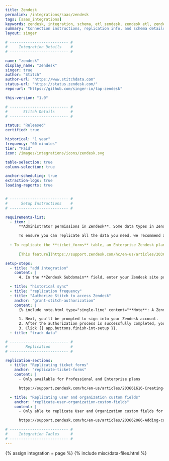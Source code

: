 ```yaml
---
title: Zendesk
permalink: /integrations/saas/zendesk
tags: [saas_integrations]
keywords: zendesk, integration, schema, etl zendesk, zendesk etl, zendesk schema
summary: "Connection instructions, replication info, and schema details for Stitch's Zendesk integration."
layout: singer

# -------------------------- #
#     Integration Details    #
# -------------------------- #

name: "zendesk"
display_name: "Zendesk"
singer: true
author: "Stitch"
author-url: "https://www.stitchdata.com"
status-url: "https://status.zendesk.com/"
repo-url: "https://github.com/singer-io/tap-zendesk"

this-version: "1.0"

# -------------------------- #
#       Stitch Details       #
# -------------------------- #

status: "Released"
certified: true

historical: "1 year"
frequency: "60 minutes"
tier: "Paid"
icon: /images/integrations/icons/zendesk.svg

table-selection: true
column-selection: true

anchor-scheduling: true
extraction-logs: true
loading-reports: true


# -------------------------- #
#      Setup Instructions    #
# -------------------------- #

requirements-list:
  - item: |
      **Administrator permissions in Zendesk**. Some data types in Zendesk may only be accessed with Admin permissions. For example: To replicate ticket metric or tag data, Zendesk's API requires a user with Admin permissions.

      To ensure you can replicate all the data you need, we recommend a user with Admin permissions set up the integration.
     
  - To replicate the **ticket_forms** table, an Enterprise Zendesk plan or Professional Zendesk plan with the corresponding add-on.
  
      [This feature](https://support.zendesk.com/hc/en-us/articles/203661636-Managing-your-ticket-forms-) is only availble to Zendesk customers on the listed plans.

setup-steps:
  - title: "add integration"
    content: |
      4. In the **Zendesk Subdomain** field, enter your Zendesk site prefix. For example: For `stitchdata.zendesk.com`, only `stitchdata` would be entered into this field.

  - title: "historical sync"
  - title: "replication frequency"
  - title: "Authorize Stitch to access Zendesk"
    anchor: "grant-stitch-authorization"
    content: |
      {% include note.html type="single-line" content="**Note**: A Zendesk user with Admin permissions must complete this step." %}

      1. Next, you'll be prompted to sign into your Zendesk account.
      2. After the authorization process is successfully completed, you'll be directed back to Stitch.
      3. Click {{ app.buttons.finish-int-setup }}.
  - title: "track data"

# -------------------------- #
#        Replication         #
# -------------------------- #

replication-sections:
  - title: "Replicating ticket forms"
    anchor: "replicate-ticket-forms"
    content: |
      - Only available for Professional and Enterprise plans

      https://support.zendesk.com/hc/en-us/articles/203661616-Creating-ticket-forms-to-support-multiple-request-types-Professional-add-on-and-Enterprise-

  - title: "Replicating user and organization custom fields"
    anchor: "replicate-user-organization-custom-fields"
    content: |
      - Only able to replicate User and Organization custom fields for Team, Professional, and Enterprise plans

      https://support.zendesk.com/hc/en-us/articles/203662066-Adding-custom-fields-to-users

# -------------------------- #
#     Integration Tables     #
# -------------------------- #
---
```

{% assign integration = page %}
{% include misc/data-files.html %}
